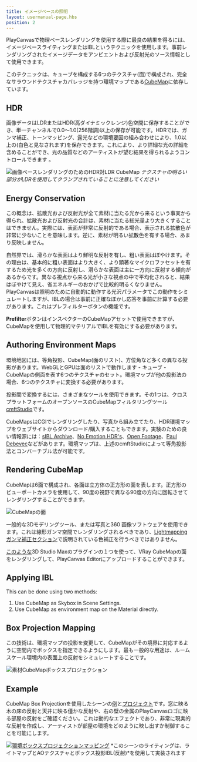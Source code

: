 ```yaml
---
title: イメージベースの照明
layout: usermanual-page.hbs
position: 2
---
```


PlayCanvasで物理ベースレンダリングを使用する際に最良の結果を得るには、イメージベースライティングまたはIBLというテクニックを使用します。事前レンダリングされたイメージデータをアンビエントおよび反射光のソース情報として使用できます。

このテクニックは、キューブを構成する6つのテクスチャ(面)で構成され、完全なサラウンドテクスチャカバレッジを持つ環境マップである[CubeMap][3]に依存しています。

## HDR

画像データはLDRまたはHDR(高ダイナミックレンジ)色空間に保存することができ、単一チャンネルで0.0〜1.0(256階調)以上の保存が可能です。HDRでは、ガンマ補正、トーンマッピング、露光などの環境要因の組み合わせにより、1.0以上の(白色と見なされます)を保存できます。これにより、より詳細な光の詳細を含めることができ、光の品質などのアーティストが望む結果を得られるようコントロールできます 。

![画像ベースレンダリングのためのHDR対LDR CubeMap][9]
*テクスチャの明るい部分がLDRを使用してクランプされていることに注意してください*

## Energy Conservation

この概念は、拡散光および反射光が全て素材に当たる光から来るという事実から得られ、拡散光および反射光の合計は、素材に当たる総光量より大きくすることはできません。実際には、表面が非常に反射的である場合、表示される拡散色が非常に少ないことを意味します。逆に、素材が明るい拡散色を有する場合、あまり反映しません。

自然界では、滑らかな表面はより鮮明な反射を有し、粗い表面はぼやけます。その理由は、基本的に粗い表面はより大きく、より顕著なマイクロファセットを有するため光を多くの方向に反射し、滑らかな表面は主に一方向に反射する傾向があるからです。異なる視点から来る光が小さな視点の中で平均化されると、結果はぼやけて見え、省エネルギーのおかげで比較的明るくなりません。PlayCanvasは照明のために自動的に動作する光沢パラメータでこの動作をシミュレートしますが、IBLの場合は事前に正確なぼかし応答を事前に計算する必要があります。これはプレフィルターボタンの機能です。

**Prefilter**ボタンはインスペクターのCubeMapアセットで使用できますが、CubeMapを使用して物理的マテリアルでIBLを有効にする必要があります。

## Authoring Environment Maps

環境地図には、等角投影、CubeMap(面のリスト)、方位角など多くの異なる投影があります。WebGLとGPUは面のリストで動作します - キューブ - CubeMapの側面を表す6つのテクスチャのセット。環境マップが他の投影法の場合、6つのテクスチャに変換する必要があります。

投影間で変換するには、さまざまなツールを使用できます。その1つは、クロスプラットフォームのオープンソースのCubeMapフィルタリングツール[cmftStudio][0]です。

CubeMapsはCGIでレンダリングしたり、写真から組み立てたり、HDR環境マップをウェブサイトからダウンロード/購入することもできます。実験のための良い情報源には：[sIBL Archive][6]、[No Emotion HDR's][10]、[Open Footage][11]、[Paul Debevec][12]などがあります。環境マップは、上述のcmftStudioによって等角投影法とコンバーチブル法が可能です。

## Rendering CubeMap

CubeMapは6面で構成され、各面は立方体の正方形の面を表します。正方形のビューポートカメラを使用して、90度の視野で異なる90度の方向に回転させてレンダリングすることができます。

![CubeMapの面][13]

一般的な3Dモデリングツール、または写真と360 画像ソフトウェアを使用できます。これは線形ガンマ空間でレンダリングされるべきであり、[Lightmapping ガンマ補正セクション][1]で説明されている色補正を行うべきではありません。

[このような][2]3D Studio Maxのプラグインの１つを使って、VRay CubeMapの面をレンダリングして、PlayCanvas Editorにアップロードすることができます。

## Applying IBL

This can be done using two methods:
1. Use CubeMap as Skybox in Scene Settings.
2. Use CubeMap as environment map on the Material directly.

## Box Projection Mapping

この技術は、環境マップの投影を変更して、CubeMapがその境界に対応するように空間内でボックスを指定できるようにします。最も一般的な用途は、ルームスケール環境内の表面上の反射をシミュレートすることです。

![素材CubeMapボックスプロジェクション][4]

## Example

CubeMap Box Projectionを使用したシーンの[例][7]と[プロジェクト][8]です。窓に映る木の床の反射と天井に映る僅かな反射や、右の壁の金属のPlayCanvasロゴに映る部屋の反射をご確認ください。これは動的なエフェクトであり、非常に現実的な反射を作成し、アーティストが部屋の環境をどのように映し出すか制御することを可能にします。

[![環境ボックスプロジェクションマッピング][5]][7]
*このシーンのライティングは、ライトマップとAOテクスチャとボックス投影IBL(反射)*を使用して実装されます

[0]: https://github.com/dariomanesku/cmftStudio
[1]: /user-manual/graphics/lighting/lightmapping/#gamma-correction
[2]: http://www.scriptspot.com/3ds-max/scripts/vray-cubemap-generator-for-unity
[3]: /user-manual/assets/cubemaps/
[4]: /images/user-manual/graphics/physical-rendering/cubemap-box-projection.png
[5]: /images/user-manual/graphics/lighting/lightmapping/playcanvas-lightmapping-scene.jpg
[6]: http://www.hdrlabs.com/sibl/archive.html
[7]: https://playcanv.as/p/zdkARz26/
[8]: https://playcanvas.com/project/446587/overview/archviz-example
[9]: /images/user-manual/graphics/physical-rendering/ibl-hdr-ldr.jpg
[10]: http://noemotionhdrs.net/
[11]: https://www.openfootage.net/?tag=hdri
[12]: https://www.pauldebevec.com/Probes/
[13]: /images/user-manual/graphics/physical-rendering/cubemap-faces.jpg
